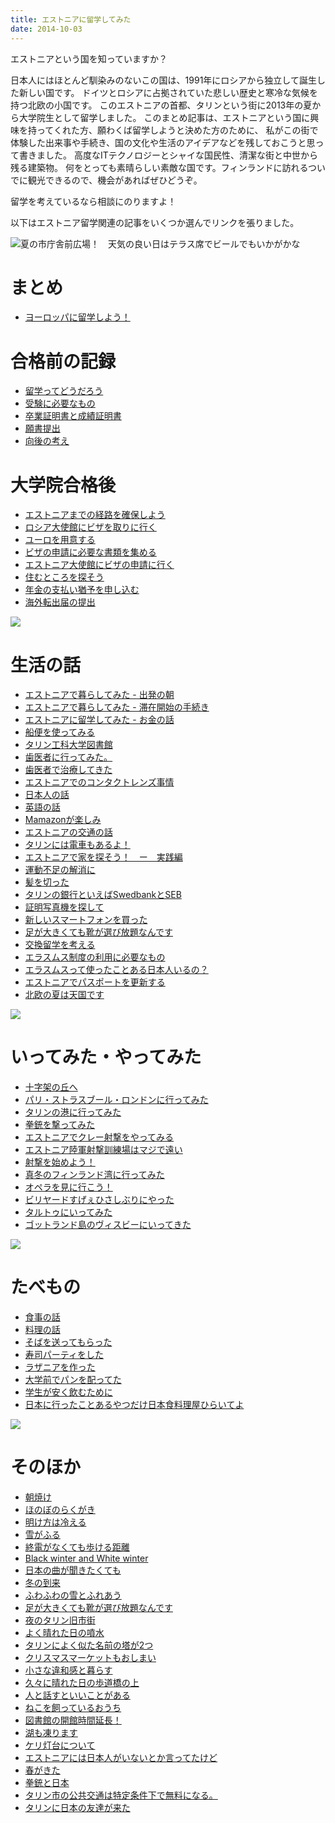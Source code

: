 ```yaml
---
title: エストニアに留学してみた
date: 2014-10-03
---
```



エストニアという国を知っていますか？

日本人にはほとんど馴染みのないこの国は、1991年にロシアから独立して誕生した新しい国です。
ドイツとロシアに占拠されていた悲しい歴史と寒冷な気候を持つ北欧の小国です。
このエストニアの首都、タリンという街に2013年の夏から大学院生として留学しました。
このまとめ記事は、エストニアという国に興味を持ってくれた方、願わくば留学しようと決めた方のために、
私がこの街で体験した出来事や手続き、国の文化や生活のアイデアなどを残しておこうと思って書きました。
高度なITテクノロジーとシャイな国民性、清潔な街と中世から残る建築物。
何をとっても素晴らしい素敵な国です。フィンランドに訪れるついでに観光できるので、機会があればぜひどうぞ。

留学を考えているなら相談にのりますよ！

以下はエストニア留学関連の記事をいくつか選んでリンクを張りました。

![夏の市庁舎前広場！　天気の良い日はテラス席でビールでもいかがかな](https://photos.xar.sh/10876483114_2b088008c4_b_d.jpg)

# まとめ
- [ヨーロッパに留学しよう！](/post/1412920484/)

# 合格前の記録
- [留学ってどうだろう](/post/67066378755/)
- [受験に必要なもの](/post/67066366866/)
- [卒業証明書と成績証明書](/post/67066373671/)
- [願書提出](/post/67066376891/)
- [向後の考え](/post/67066371561/)

# 大学院合格後
- [エストニアまでの経路を確保しよう](/post/67066349945/)
- [ロシア大使館にビザを取りに行く](/post/67066351289/)
- [ユーロを用意する](/post/67066347939/)
- [ビザの申請に必要な書類を集める](/post/67066365623/)
- [エストニア大使館にビザの申請に行く](/post/67066378126/)
- [住むところを探そう](/post/67066343052/)
- [年金の支払い猶予を申し込む](/post/67066362929/)
- [海外転出届の提出](/post/67066370869/)

![](https://photos.xar.sh/10876715736_263c95570d_h.jpg)

# 生活の話
- [エストニアで暮らしてみた - 出発の朝](/post/67066376253/)
- [エストニアで暮らしてみた - 滞在開始の手続き](/post/67066350677/)
- [エストニアに留学してみた - お金の話](/post/67086640953/)
- [船便を使ってみる](/post/67461870123/)
- [タリン工科大学図書館](/post/66953154569/)
- [歯医者に行ってみた。](/post/68871255212/)
- [歯医者で治療してきた](/post/69861613827/)
- [エストニアでのコンタクトレンズ事情](/post/80184500631/)
- [日本人の話](/post/78569166467/)
- [英語の話](/post/76527540012/)
- [Mamazonが楽しみ](/post/76333469839/)
- [エストニアの交通の話](/post/76260272297/)
- [タリンには電車もあるよ！](/post/79914460935/)
- [エストニアで家を探そう！　ー　実践編](/post/84949297069/)
- [運動不足の解消に](/post/77369629225/)
- [髪を切った](/post/86724825254/)
- [タリンの銀行といえばSwedbankとSEB](/post/74194840556/)
- [証明写真機を探して](/post/76563342754/)
- [新しいスマートフォンを買った](/post/84953253294/)
- [足が大きくても靴が選び放題なんです](/post/77411718759/)
- [交換留学を考える](/post/76020677359/)
- [エラスムス制度の利用に必要なもの](/post/78934068340/)
- [エラスムスって使ったことある日本人いるの？](/post/78876632023/)
- [エストニアでパスポートを更新する](/post/83318669426/)
- [北欧の夏は天国です](/post/86134433504/)

![](https://photos.xar.sh/10876517356_e6950c5486_h.jpg)

# いってみた・やってみた
- [十字架の丘へ](/post/77628228263/)
- [パリ・ストラスブール・ロンドンに行ってみた](/post/110346878934/)
- [タリンの港に行ってみた](/post/76334817717/)
- [拳銃を撃ってみた](/post/76769926024/)
- [エストニアでクレー射撃をやってみる](/post/78110955101/)
- [エストニア陸軍射撃訓練場はマジで遠い](/post/87223598884/)
- [射撃を始めよう！](/post/83315748441/)
- [真冬のフィンランド湾に行ってみた](/post/74281883031/)
- [オペラを見に行こう！](/post/82921467018/)
- [ビリヤードすげぇひさしぶりにやった](/post/73654203465/)
- [タルトゥにいってみた](/post/84948151479/)
- [ゴットランド島のヴィスビーにいってきた](/post/95584726554/)

![](https://photos.xar.sh/10876479434_b7cbedd463_h.jpg)

# たべもの
- [食事の話](/post/78565500372/)
- [料理の話](/post/79911806016/)
- [そばを送ってもらった](/post/68466011182/)
- [寿司パーティをした](/post/70214979848/)
- [ラザニアを作った](/post/68669465764/)
- [大学前でパンを配ってた](/post/87223232929/)
- [学生が安く飲むために](/post/106388561054/)
- [日本に行ったことあるやつだけ日本食料理屋ひらいてよ](/post/84538731324/)

![](https://photos.xar.sh/11752809606_58b8356a92_h.jpg)

# そのほか
- [朝焼け](/post/66952875253/)
- [ほのぼのらくがき](/post/67077412168/)
- [明け方は冷える](/post/67077515416/)
- [雪がふる](/post/68148177647/)
- [終電がなくても歩ける距離](/post/67221409630/)
- [Black winter and White winter](/post/68989428665/)
- [日本の曲が聞きたくても](/post/67480302334/)
- [冬の到来](/post/73654830545/)
- [ふわふわの雪とふれあう](/post/75830245358/)
- [足が大きくても靴が選び放題なんです](/post/77411718759/)
- [夜のタリン旧市街](/post/76334287178/)
- [よく晴れた日の噴水](/post/76332739059/)
- [タリンによく似た名前の塔が2つ](/post/78963245892/)
- [クリスマスマーケットもおしまい](/post/76335069843/)
- [小さな違和感と暮らす](/post/79961330457/)
- [久々に晴れた日の歩道橋の上](/post/74194664106/)
- [人と話すといいことがある](/post/85045789049/)
- [ねこを飼っているおうち](/post/76332789828/)
- [図書館の開館時間延長！](/post/68879367304/)
- [湖も凍ります](/post/78026596418/)
- [ケリ灯台について](/post/85007315674/)
- [エストニアには日本人がいないとか言ってたけど](/post/86310609674/)
- [春がきた](/post/84336432399/)
- [拳銃と日本](/post/87023508389/)
- [タリン市の公共交通は特定条件下で無料になる。](/post/87093774474/)
- [タリンに日本の友達が来た](/post/91702202284/)
